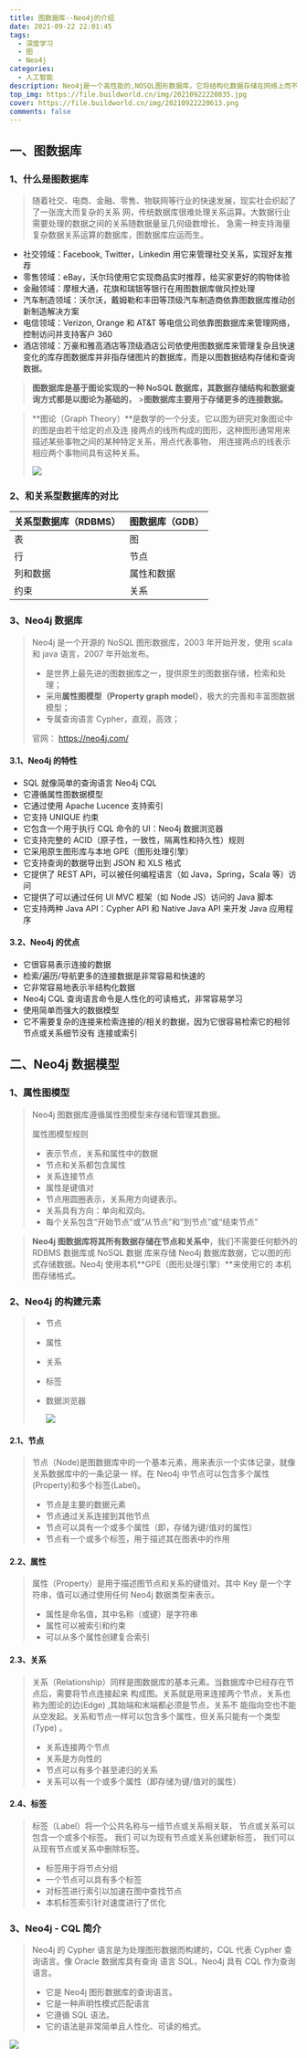 ```yaml
---
title: 图数据库--Neo4j的介绍
date: 2021-09-22 22:01:45
tags:
  - 深度学习
  - 图
  - Neo4j
categories:
  - 人工智能
description: Neo4j是一个高性能的,NOSQL图形数据库，它将结构化数据存储在网络上而不是表中。
top_img: https://file.buildworld.cn/img/20210922220835.jpg
cover: https://file.buildworld.cn/img/20210922220613.png
comments: false
---
```


## 一、图数据库

### 1、什么是图数据库

> 随着社交、电商、金融、零售、物联网等行业的快速发展，现实社会织起了了一张庞大而复杂的关系
> 网，传统数据库很难处理关系运算。大数据行业需要处理的数据之间的关系随数据量呈几何级数增长，
> 急需一种支持海量复杂数据关系运算的数据库，图数据库应运而生。

- 社交领域：Facebook, Twitter，Linkedin 用它来管理社交关系，实现好友推荐
- 零售领域：eBay，沃尔玛使用它实现商品实时推荐，给买家更好的购物体验
- 金融领域：摩根大通，花旗和瑞银等银行在用图数据库做风控处理
- 汽车制造领域：沃尔沃，戴姆勒和丰田等顶级汽车制造商依靠图数据库推动创新制造解决方案
- 电信领域：Verizon, Orange 和 AT&T 等电信公司依靠图数据库来管理网络，控制访问并支持客户 360
- 酒店领域：万豪和雅高酒店等顶级酒店公司依使用图数据库来管理复杂且快速变化的库存图数据库并非指存储图片的数据库，而是以图数据结构存储和查询数据。

> **图数据库是基于图论实现的一种 NoSQL 数据库，其数据存储结构和数据查询方式都是以图论为基础的，** >**图数据库主要用于存储更多的连接数据。**

> **图论〔Graph Theory〕**是数学的一个分支。它以图为研究对象图论中的图是由若干给定的点及连
> 接两点的线所构成的图形，这种图形通常用来描述某些事物之间的某种特定关系，用点代表事物，
> 用连接两点的线表示相应两个事物间具有这种关系。
>
> ![](https://file.buildworld.cn/img/20210918094152.png)

### 2、和关系型数据库的对比

| 关系型数据库（RDBMS） | 图数据库（GDB） |
| :-------------------- | :-------------- |
| 表                    | 图              |
| 行                    | 节点            |
| 列和数据              | 属性和数据      |
| 约束                  | 关系            |

### 3、Neo4j 数据库

> Neo4j 是一个开源的 NoSQL 图形数据库，2003 年开始开发，使用 scala 和 java 语言，2007 年开始发布。
>
> - 是世界上最先进的图数据库之一，提供原生的图数据存储，检索和处理；
> - 采用**属性图模型（Property graph model）**，极大的完善和丰富图数据模型；
> - 专属查询语言 Cypher，直观，高效；
>
> 官网： https://neo4j.com/

#### 3.1、Neo4j 的特性

- SQL 就像简单的查询语言 Neo4j CQL
- 它遵循属性图数据模型
- 它通过使用 Apache Lucence 支持索引
- 它支持 UNIQUE 约束
- 它包含一个用于执行 CQL 命令的 UI：Neo4j 数据浏览器
- 它支持完整的 ACID（原子性，一致性，隔离性和持久性）规则
- 它采用原生图形库与本地 GPE（图形处理引擎）
- 它支持查询的数据导出到 JSON 和 XLS 格式
- 它提供了 REST API，可以被任何编程语言（如 Java，Spring，Scala 等）访问
- 它提供了可以通过任何 UI MVC 框架（如 Node JS）访问的 Java 脚本
- 它支持两种 Java API：Cypher API 和 Native Java API 来开发 Java 应用程序

#### 3.2、Neo4j 的优点

- 它很容易表示连接的数据
- 检索/遍历/导航更多的连接数据是非常容易和快速的
- 它非常容易地表示半结构化数据
- Neo4j CQL 查询语言命令是人性化的可读格式，非常容易学习
- 使用简单而强大的数据模型
- 它不需要复杂的连接来检索连接的/相关的数据，因为它很容易检索它的相邻节点或关系细节没有
  连接或索引

## 二、Neo4j 数据模型

### 1、属性图模型

> Neo4j 图数据库遵循属性图模型来存储和管理其数据。
>
> 属性图模型规则
>
> - 表示节点，关系和属性中的数据
> - 节点和关系都包含属性
> - 关系连接节点
> - 属性是键值对
> - 节点用圆圈表示，关系用方向键表示。
> - 关系具有方向：单向和双向。
> - 每个关系包含“开始节点”或“从节点”和“到节点”或“结束节点”

> **Neo4j 图数据库将其所有数据存储在节点和关系中**，我们不需要任何额外的 RDBMS 数据库或 NoSQL 数据
> 库来存储 Neo4j 数据库数据，它以图的形式存储数据。Neo4j 使用本机**GPE（图形处理引擎）**来使用它的
> 本机图存储格式。

### 2、Neo4j 的构建元素

> - 节点
>
> - 属性
>
> - 关系
>
> - 标签
>
> - 数据浏览器
>
>   ![](https://file.buildworld.cn/img/20210922211025.png)

#### 2.1、节点

> 节点（Node)是图数据库中的一个基本元素，用来表示一个实体记录，就像关系数据库中的一条记录一
> 样。在 Neo4j 中节点可以包含多个属性(Property)和多个标签(Label)。
>
> - 节点是主要的数据元素
> - 节点通过关系连接到其他节点
> - 节点可以具有一个或多个属性（即，存储为键/值对的属性）
> - 节点有一个或多个标签，用于描述其在图表中的作用

#### 2.2、属性

> 属性（Property）是用于描述图节点和关系的键值对。其中 Key 是一个字符串，值可以通过使用任何
> Neo4j 数据类型来表示。
>
> - 属性是命名值，其中名称（或键）是字符串
> - 属性可以被索引和约束
> - 可以从多个属性创建复合索引

#### 2.3、关系

> 关系（Relationship）同样是图数据库的基本元素。当数据库中已经存在节点后，需要将节点连接起来
> 构成图。关系就是用来连接两个节点，关系也称为图论的边(Edge) ,其始端和末端都必须是节点，关系不
> 能指向空也不能从空发起。关系和节点一样可以包含多个属性，但关系只能有一个类型(Type) 。
>
> - 关系连接两个节点
> - 关系是方向性的
> - 节点可以有多个甚至递归的关系
> - 关系可以有一个或多个属性（即存储为键/值对的属性）

#### 2.4、标签

> 标签（Label）将一个公共名称与一组节点或关系相关联， 节点或关系可以包含一个或多个标签。 我们
> 可以为现有节点或关系创建新标签， 我们可以从现有节点或关系中删除标签。
>
> - 标签用于将节点分组
> - 一个节点可以具有多个标签
> - 对标签进行索引以加速在图中查找节点
> - 本机标签索引针对速度进行了优化

### 3、Neo4j - CQL 简介

> Neo4j 的 Cypher 语言是为处理图形数据而构建的，CQL 代表 Cypher 查询语言。像 Oracle 数据库具有查询
> 语言 SQL，Neo4j 具有 CQL 作为查询语言。
>
> - 它是 Neo4j 图形数据库的查询语言。
> - 它是一种声明性模式匹配语言
> - 它遵循 SQL 语法。
> - 它的语法是非常简单且人性化、可读的格式。

![](https://file.buildworld.cn/img/20210923094527.png)
